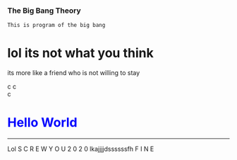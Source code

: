 ### The Big Bang Theory
`This is program of the big bang`
# lol its not what you think
  its more like a friend who is not willing to stay
  
c
c<br/>
c
<h1 style="color: blue;">Hello World</h1>
<hr>
Lol
S
C R
E
W
 Y O
U 2 0 2 0 lkajjjjdssssssfh
F
I
N
E
